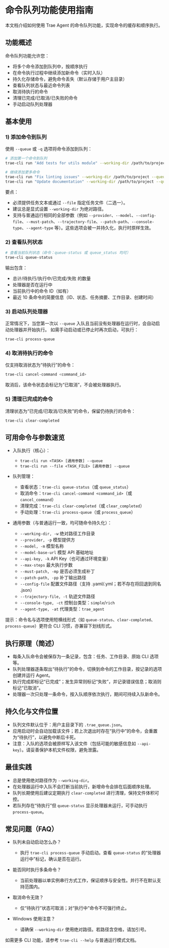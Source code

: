 # 命令队列功能使用指南

本文档介绍如何使用 Trae Agent 的命令队列功能，实现命令的缓存和顺序执行。

## 功能概述

命令队列功能允许您：
- 将多个命令添加到队列中，按顺序执行
- 在命令执行过程中继续添加新命令（实时入队）
- 持久化存储命令，避免命令丢失（默认存储于用户主目录）
- 查看队列状态与最近命令列表
- 取消待执行的命令
- 清理已完成/已取消/已失败的命令
- 手动启动队列处理器

## 基本使用

### 1) 添加命令到队列

使用 `--queue` 或 `-q` 选项将命令添加到队列：

```bash
# 添加第一个命令到队列
trae-cli run "Add tests for utils module" --working-dir /path/to/project --queue

# 继续添加更多命令
trae-cli run "Fix linting issues" --working-dir /path/to/project --queue
trae-cli run "Update documentation" --working-dir /path/to/project --queue
```

要点：
- 必须提供任务文本或通过 `--file` 指定任务文件（二选一）。
- 建议总是显式设置 `--working-dir` 为绝对路径。
- 支持与普通运行相同的全部参数（例如 `--provider`、`--model`、`--config-file`、`--must-patch`、`--trajectory-file`、`--patch-path`、`--console-type`、`--agent-type` 等）。这些选项会被一并持久化，执行时原样生效。

### 2) 查看队列状态

```bash
# 查看当前队列状态（命令：queue-status 或 queue_status 均可）
trae-cli queue-status
```

输出包含：
- 总计/待执行/执行中/已完成/失败 的数量
- 处理器是否在运行中
- 当前执行中的命令 ID（如有）
- 最近 10 条命令的简要信息（ID、状态、任务摘要、工作目录、创建时间）

### 3) 启动队列处理器

正常情况下，当您第一次以 `--queue` 入队且当前没有处理器在运行时，会自动启动处理器并开始执行。
如需手动启动或已停止时再次启动，可执行：

```bash
trae-cli process-queue
```

### 4) 取消待执行的命令

仅支持取消状态为“待执行”的命令：

```bash
trae-cli cancel-command <command_id>
```

取消后，该命令状态会标记为“已取消”，不会被处理器执行。

### 5) 清理已完成的命令

清理状态为“已完成/已取消/已失败”的命令，保留仍待执行的命令：

```bash
trae-cli clear-completed
```

## 可用命令与参数速览

- 入队执行（核心）：
  - `trae-cli run <TASK> [通用参数] --queue`
  - `trae-cli run --file <TASK_FILE> [通用参数] --queue`

- 队列管理：
  - 查看状态：`trae-cli queue-status`（或 `queue_status`）
  - 取消命令：`trae-cli cancel-command <command_id>`（或 `cancel_command`）
  - 清理完成：`trae-cli clear-completed`（或 `clear_completed`）
  - 手动处理：`trae-cli process-queue`（或 `process_queue`）

- 通用参数（与普通运行一致，均可随命令持久化）：
  - `--working-dir, -w` 绝对路径工作目录
  - `--provider, -p` 模型提供方
  - `--model, -m` 模型名称
  - `--model-base-url` 模型 API 基础地址
  - `--api-key, -k` API Key（也可通过环境变量）
  - `--max-steps` 最大执行步数
  - `--must-patch, -mp` 是否必须生成补丁
  - `--patch-path, -pp` 补丁输出路径
  - `--config-file` 配置文件路径（支持 .yaml/.yml；若不存在将回退到同名 .json）
  - `--trajectory-file, -t` 轨迹文件路径
  - `--console-type, -ct` 控制台类型：`simple`/`rich`
  - `--agent-type, -at` 代理类型：`trae_agent`

提示：命令名与选项使用短横线形式（如 `queue-status`、`clear-completed`、`process-queue`）更符合 CLI 习惯，亦兼容下划线形式。

## 执行原理（简述）

- 每条入队命令会被保存为一条记录，包含：任务、工作目录、原始 CLI 选项等。
- 队列处理器逐条取出“待执行”的命令，切换到命令的工作目录，按记录的选项创建并运行 Agent。
- 执行完成即标记“已完成”；发生异常则标记“失败”，并记录错误信息；取消则标记“已取消”。
- 处理器一次只处理一条命令，按入队顺序依次执行，期间可持续入队新命令。

## 持久化与文件位置

- 队列文件默认位于：用户主目录下的 `.trae_queue.json`。
- 应用启动时会自动加载该文件；若上次退出时存在“执行中”的命令，会重置为“待执行”，以避免中断后卡死。
- 注意：入队的选项会被原样写入该文件（包括可能的敏感信息如 `--api-key`）。请妥善保护本机文件权限，避免泄露。

## 最佳实践

- 总是使用绝对路径作为 `--working-dir`。
- 在处理器运行中入队不会打断当前执行，新增命令会排在后面顺序处理。
- 队列长期使用后建议定期执行 `clear-completed` 进行清理，保持文件体积可控。
- 若队列存在“待执行”但 `queue-status` 显示处理器未运行，可手动执行 `process-queue`。

## 常见问题（FAQ）

- 队列未自动启动怎么办？
  - 执行 `trae-cli process-queue` 手动启动。查看 `queue-status` 的“处理器运行中”标记，确认是否在运行。

- 能否同时执行多条命令？
  - 当前处理器以单实例串行方式工作，保证顺序与安全性。并行不在默认支持范围内。

- 取消命令无效？
  - 仅“待执行”状态可取消；对“执行中”命令不可强行终止。

- Windows 使用注意？
  - 请确保 `--working-dir` 使用绝对路径。若路径含空格，请加引号。

如需更多 CLI 功能，请参考 `trae-cli --help` 与普通运行模式文档。
